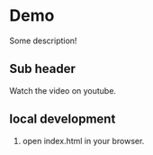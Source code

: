 # Demo

Some description!

## Sub header

Watch the video on youtube.

## local development

1. open index.html in your browser.